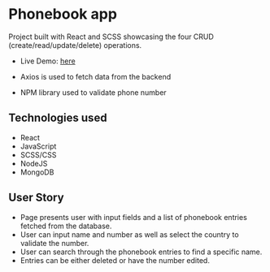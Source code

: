 # Phonebook app

Project built with React and SCSS showcasing the four CRUD (create/read/update/delete) operations.
- Live Demo: [here](https://phonebook-app-13.herokuapp.com/)

- Axios is used to fetch data from the backend
- NPM library used to validate phone number


## Technologies used
- React
- JavaScript
- SCSS/CSS
- NodeJS
- MongoDB


## User Story
- Page presents user with input fields and a list of phonebook entries fetched from the database.
- User can input name and number as well as select the country to validate the number.
- User can search through the phonebook entries to find a specific name.
- Entries can be either deleted or have the number edited.
